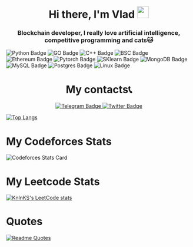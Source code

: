 <h1 align="center">Hi there, I'm Vlad
<img src="https://github.com/blackcater/blackcater/raw/main/images/Hi.gif" height="32"/></h1>
<h3 align="center">Blockchain developer, I really love artificial intelligence, competitive programming and cats🐱</h3>

<div id="badges">
  <img src="https://img.shields.io/badge/python-3670A0?style=for-the-badge&logo=python&logoColor=ffdd54" alt="Python Badge"/>
  <img src="https://img.shields.io/badge/go-%2300ADD8.svg?style=for-the-badge&logo=go&logoColor=white" alt="GO Badge"/>
  <img src="https://img.shields.io/badge/c++-%2300599C.svg?style=for-the-badge&logo=c%2B%2B&logoColor=white" alt="C++ Badge"/>
  <img src="https://img.shields.io/badge/Binance-FCD535?style=for-the-badge&logo=binance&logoColor=white" alt="BSC Badge"/>
  <img src="https://img.shields.io/badge/Ethereum-3C3C3D?style=for-the-badge&logo=Ethereum&logoColor=white" alt="Ethereum Badge"/>
  <img src="https://img.shields.io/badge/PyTorch-%23EE4C2C.svg?style=for-the-badge&logo=PyTorch&logoColor=white" alt="Pytorch Badge"/>
  <img src="https://img.shields.io/badge/scikit--learn-%23F7931E.svg?style=for-the-badge&logo=scikit-learn&logoColor=white" alt="SKlearn Badge"/>
  <img src="https://img.shields.io/badge/MongoDB-%234ea94b.svg?style=for-the-badge&logo=mongodb&logoColor=white" alt="MongoDB Badge"/>
  <img src="https://img.shields.io/badge/mysql-%2300f.svg?style=for-the-badge&logo=mysql&logoColor=white" alt="MySQL Badge"/>
  <img src="https://img.shields.io/badge/postgres-%23316192.svg?style=for-the-badge&logo=postgresql&logoColor=white" alt="Postgres Badge"/>
  <img src="https://img.shields.io/badge/Linux-FCC624?style=for-the-badge&logo=linux&logoColor=black" alt="Linux Badge"/>
</div>

<h1 align="center">My contacts📞</h1>
<div align="center" id="badges">
  <a href="https://t.me/vlad_vigilante">
    <img src="https://img.shields.io/badge/Telegram-2CA5E0?style=for-the-badge&logo=telegram&logoColor=white" alt="Telegram Badge"/>
  </a>
  <a href="https://twitter.com/VKorovnikov?t=0S3WP1PET98Shsa7UwEXAA&s=09">
    <img src="https://img.shields.io/badge/Twitter-blue?style=for-the-badge&logo=twitter&logoColor=white" alt="Twitter Badge"/>
  </a>
</div>

<div align="center" id="visit_counter">
  <img src="https://komarev.com/ghpvc/?username=guf2019&style=flat-square&color=blue" alt=""/>
</div> 

[![Top Langs](https://github-readme-stats.vercel.app/api/top-langs/?username=guf2019&layout=compact&theme=vision-friendly-dark)](https://github.com/anuraghazra/github-readme-stats)


# My Codeforces Stats
![Codeforces Stats Card](https://codeforces-stats-api.herokuapp.com/stats?username=Vlad_GuF&theme=2)

# My Leetcode Stats
[![KnlnKS's LeetCode stats](https://leetcode-stats-six.vercel.app/api?username=guf2000&theme=dark)](https://github.com/KnlnKS/leetcode-stats)

# Quotes
[![Readme Quotes](https://quotes-github-readme.vercel.app/api?type=horizontal&theme=dark)](https://github.com/piyushsuthar/github-readme-quotes)




